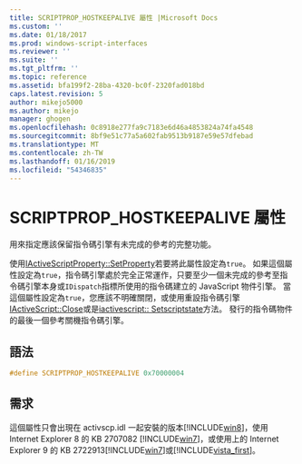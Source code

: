 ```yaml
---
title: SCRIPTPROP_HOSTKEEPALIVE 屬性 |Microsoft Docs
ms.custom: ''
ms.date: 01/18/2017
ms.prod: windows-script-interfaces
ms.reviewer: ''
ms.suite: ''
ms.tgt_pltfrm: ''
ms.topic: reference
ms.assetid: bfa199f2-28ba-4320-bc0f-2320fad018bd
caps.latest.revision: 5
author: mikejo5000
ms.author: mikejo
manager: ghogen
ms.openlocfilehash: 0c8918e277fa9c7183e6d46a4853824a74fa4548
ms.sourcegitcommit: 8bf9e51c77a5a602fab9513b9187e59e57dfebad
ms.translationtype: MT
ms.contentlocale: zh-TW
ms.lasthandoff: 01/16/2019
ms.locfileid: "54346835"
---
```

# <a name="scriptprophostkeepalive-property"></a>SCRIPTPROP_HOSTKEEPALIVE 屬性
用來指定應該保留指令碼引擎有未完成的參考的完整功能。  
  
 使用[IActiveScriptProperty::SetProperty](../../winscript/reference/iactivescriptproperty-setproperty.md)若要將此屬性設定為`true`。 如果這個屬性設定為`true`，指令碼引擎處於完全正常運作，只要至少一個未完成的參考至指令碼引擎本身或`IDispatch`指標所使用的指令碼建立的 JavaScript 物件引擎。 當這個屬性設定為`true`，您應該不明確關閉，或使用重設指令碼引擎[IActiveScript::Close](../../winscript/reference/iactivescript-close.md)或是[iactivescript:: Setscriptstate](../../winscript/reference/iactivescript-setscriptstate.md)方法。 發行的指令碼物件的最後一個參考關機指令碼引擎。  
  
## <a name="syntax"></a>語法  
  
```cpp
#define SCRIPTPROP_HOSTKEEPALIVE 0x70000004  
```  
  
## <a name="requirements"></a>需求  
 這個屬性只會出現在 activscp.idl 一起安裝的版本[!INCLUDE[win8](../../javascript/includes/win8-md.md)]，使用 Internet Explorer 8 的 KB 2707082 [!INCLUDE[win7](../../winscript/reference/includes/win7-md.md)]，或使用上的 Internet Explorer 9 的 KB 2722913[!INCLUDE[win7](../../winscript/reference/includes/win7-md.md)]或[!INCLUDE[vista_first](../../winscript/reference/includes/vista-first-md.md)]。